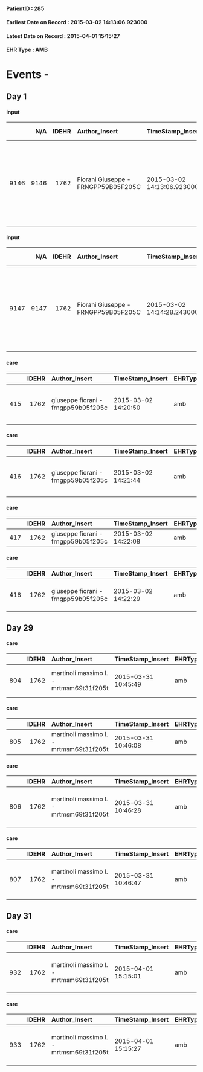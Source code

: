 
#### PatientID : 285
#### Earliest Date on Record : 2015-03-02 14:13:06.923000
#### Latest Date on Record : 2015-04-01 15:15:27
#### EHR Type : AMB

# Events - 

## Day 1

#### input
|      |    N/A |   IDEHR | Author_Insert                       | TimeStamp_Insert           | EHRType   |   PatientID |   IDDigitalSignDocument | persone_vicine   |   Unnamed: 0_x.1 |   IDANAMNESI_SOCIALE | Patient   | FamigliaAltro   | Paziente_T   | FamigliaAltro_T   |   Non_Rilevabile_x.1 | Note_Non_Rilevabile_x.1   | opt_Problemi   | Note_I                                                                                                                                                                                     | ds_note_timori                                                                                 | chk_competenza                                 | opt_paziente_a   | opt_famiglia_a   | opt_adeguatezza   | opt_paziente_solo   | opt_presente_assente   | Caregiver_principale   | opt_necessario   | opt_presente   | opt_risorse_ec   | opt_paziente_psi   | opt_Ins_vol   | opt_inv_civile   |   invalidita_perc | Needs     | Domestic partnership   | opt_disponibilita_f   | opt_famiglia_psi   | opt_disponibilit_paz   |
|-----:|-------:|--------:|:------------------------------------|:---------------------------|:----------|------------:|------------------------:|:-----------------|-----------------:|---------------------:|:----------|:----------------|:-------------|:------------------|---------------------:|:--------------------------|:---------------|:-------------------------------------------------------------------------------------------------------------------------------------------------------------------------------------------|:-----------------------------------------------------------------------------------------------|:-----------------------------------------------|:-----------------|:-----------------|:------------------|:--------------------|:-----------------------|:-----------------------|:-----------------|:---------------|:-----------------|:-------------------|:--------------|:-----------------|------------------:|:----------|:-----------------------|:----------------------|:-------------------|:-----------------------|
| 9146 |   9146 |    1762 | Fiorani Giuseppe - FRNGPP59B05F205C | 2015-03-02 14:13:06.923000 | AMB       |         285 |                   26654 | N/A              |              539 |                  347 | Si#1      | Si#1            | No#0         | Si#1              |                    0 | NR                        | No#0           | Il pz √® informato della patologia oncologica ed in parte dell'aggravamento.La moglie e la figlia sono informati della diagnosi e della prognosi,seppure non temporalmente quantificabile. | Non rilevati specifici timori.La famiglia si sta preparando a riaccogliere al domicilio il pz. | competenza/capacit√† assistenziale caregiver#0 | Indefinite#2     | Congruenti#1     | Da valutare#2     | No#0                | Presente#1             | wife                   | Si#1             | No#0           | Adeguate#1       | No#0               | No#0          | Si#1             |               100 | Clinici#0 | Coniuge/Convivente#0   | Si#1                  | No#0               | Si#1                   |

#### input
|      |    N/A |   IDEHR | Author_Insert                       | TimeStamp_Insert           | EHRType   |   PatientID |   IDDigitalSignDocument | persone_vicine   |   Unnamed: 0_x.1 |   IDANAMNESI_SOCIALE | Patient   | FamigliaAltro   | Paziente_T   | FamigliaAltro_T   |   Non_Rilevabile_x.1 | Note_Non_Rilevabile_x.1   | opt_Problemi   | Note_I                                                                                                                                                                                     | ds_note_timori                                                                                 | chk_competenza                                 | opt_paziente_a   | opt_famiglia_a   | opt_adeguatezza   | opt_paziente_solo   | ds_note_con                                                                            | opt_presente_assente   | Caregiver_principale   | opt_necessario   | opt_presente   | opt_risorse_ec   | opt_paziente_psi   | opt_Ins_vol   | opt_inv_civile   |   invalidita_perc | Needs     | Domestic partnership   | opt_disponibilita_f   | opt_famiglia_psi   | opt_disponibilit_paz   |
|-----:|-------:|--------:|:------------------------------------|:---------------------------|:----------|------------:|------------------------:|:-----------------|-----------------:|---------------------:|:----------|:----------------|:-------------|:------------------|---------------------:|:--------------------------|:---------------|:-------------------------------------------------------------------------------------------------------------------------------------------------------------------------------------------|:-----------------------------------------------------------------------------------------------|:-----------------------------------------------|:-----------------|:-----------------|:------------------|:--------------------|:---------------------------------------------------------------------------------------|:-----------------------|:-----------------------|:-----------------|:---------------|:-----------------|:-------------------|:--------------|:-----------------|------------------:|:----------|:-----------------------|:----------------------|:-------------------|:-----------------------|
| 9147 |   9147 |    1762 | Fiorani Giuseppe - FRNGPP59B05F205C | 2015-03-02 14:14:28.243000 | AMB       |         285 |                   26655 | N/A              |              540 |                  348 | Si#1      | Si#1            | No#0         | Si#1              |                    0 | NR                        | No#0           | Il pz √® informato della patologia oncologica ed in parte dell'aggravamento.La moglie e la figlia sono informati della diagnosi e della prognosi,seppure non temporalmente quantificabile. | Non rilevati specifici timori.La famiglia si sta preparando a riaccogliere al domicilio il pz. | competenza/capacit√† assistenziale caregiver#0 | Indefinite#2     | Congruenti#1     | Da valutare#2     | No#0                | Il pz vive con la moglie Anna di aa 70.La figlia unica Laura √® cgt e vive fuori casa. | Presente#1             | wife                   | Si#1             | No#0           | Adeguate#1       | No#0               | No#0          | Si#1             |               100 | Clinici#0 | Coniuge/Convivente#0   | Si#1                  | No#0               | Si#1                   |

#### care
|     |   IDEHR | Author_Insert                       | TimeStamp_Insert    | EHRType   |   PatientID |   IDGESTIONE_AUSILI |   ds_ncons |   opt_annulla_consegna | ds_note_x                        | dt_Ric_consegna     | dt_ric_cons_forn    | opt_ausilio                                     |
|----:|--------:|:------------------------------------|:--------------------|:----------|------------:|--------------------:|-----------:|-----------------------:|:---------------------------------|:--------------------|:--------------------|:------------------------------------------------|
| 415 |    1762 | giuseppe fiorani - frngpp59b05f205c | 2015-03-02 14:20:50 | amb       |         285 |                 257 |      24684 |                      0 | urgent: pc in hospital discharge | 2015-02-18 00:00:00 | 2015-02-19 00:00:00 | electronic articulated bed with side rails # 14 |

#### care
|     |   IDEHR | Author_Insert                       | TimeStamp_Insert    | EHRType   |   PatientID |   IDGESTIONE_AUSILI |   ds_ncons |   opt_annulla_consegna | dt_Ric_consegna     | dt_ric_cons_forn    | opt_ausilio                             |
|----:|--------:|:------------------------------------|:--------------------|:----------|------------:|--------------------:|-----------:|-----------------------:|:--------------------|:--------------------|:----------------------------------------|
| 416 |    1762 | giuseppe fiorani - frngpp59b05f205c | 2015-03-02 14:21:44 | amb       |         285 |                 258 |      24684 |                      0 | 2015-02-18 00:00:00 | 2015-02-19 00:00:00 | antid air mattress with compressor # 16 |

#### care
|     |   IDEHR | Author_Insert                       | TimeStamp_Insert    | EHRType   |   PatientID |   IDGESTIONE_AUSILI |   ds_ncons |   opt_annulla_consegna | dt_Ric_consegna     | dt_ric_cons_forn    | opt_ausilio            |
|----:|--------:|:------------------------------------|:--------------------|:----------|------------:|--------------------:|-----------:|-----------------------:|:--------------------|:--------------------|:-----------------------|
| 417 |    1762 | giuseppe fiorani - frngpp59b05f205c | 2015-03-02 14:22:08 | amb       |         285 |                 259 |      24751 |                      0 | 2015-03-02 00:00:00 | 2015-03-02 00:00:00 | comfortable chair # 21 |

#### care
|     |   IDEHR | Author_Insert                       | TimeStamp_Insert    | EHRType   |   PatientID |   IDGESTIONE_AUSILI |   ds_ncons |   opt_annulla_consegna | dt_Ric_consegna     | dt_ric_cons_forn    | opt_ausilio                         |
|----:|--------:|:------------------------------------|:--------------------|:----------|------------:|--------------------:|-----------:|-----------------------:|:--------------------|:--------------------|:------------------------------------|
| 418 |    1762 | giuseppe fiorani - frngpp59b05f205c | 2015-03-02 14:22:29 | amb       |         285 |                 260 |      24751 |                      0 | 2015-03-02 00:00:00 | 2015-03-02 00:00:00 | handles for getting out of bed # 15 |


## Day 29

#### care
|     |   IDEHR | Author_Insert                           | TimeStamp_Insert    | EHRType   |   PatientID |   IDGESTIONE_AUSILI |   ds_ncons |   ds_nritiro |   opt_annulla_consegna | dt_Ric_consegna     | dt_ric_cons_forn    | dt_ric_ritiro       | dt_ric_ritiro_forn   | opt_ausilio                         |
|----:|--------:|:----------------------------------------|:--------------------|:----------|------------:|--------------------:|-----------:|-------------:|-----------------------:|:--------------------|:--------------------|:--------------------|:---------------------|:------------------------------------|
| 804 |    1762 | martinoli massimo l. - mrtmsm69t31f205t | 2015-03-31 10:45:49 | amb       |         285 |                 647 |      24751 |        24773 |                      0 | 2015-03-02 00:00:00 | 2015-03-02 00:00:00 | 2015-03-05 00:00:00 | 2015-03-05 00:00:00  | handles for getting out of bed # 15 |

#### care
|     |   IDEHR | Author_Insert                           | TimeStamp_Insert    | EHRType   |   PatientID |   IDGESTIONE_AUSILI |   ds_ncons |   ds_nritiro |   opt_annulla_consegna | dt_Ric_consegna     | dt_ric_cons_forn    | dt_ric_ritiro       | dt_ric_ritiro_forn   | opt_ausilio            |
|----:|--------:|:----------------------------------------|:--------------------|:----------|------------:|--------------------:|-----------:|-------------:|-----------------------:|:--------------------|:--------------------|:--------------------|:---------------------|:-----------------------|
| 805 |    1762 | martinoli massimo l. - mrtmsm69t31f205t | 2015-03-31 10:46:08 | amb       |         285 |                 648 |      24751 |        24773 |                      0 | 2015-03-02 00:00:00 | 2015-03-02 00:00:00 | 2015-03-05 00:00:00 | 2015-03-05 00:00:00  | comfortable chair # 21 |

#### care
|     |   IDEHR | Author_Insert                           | TimeStamp_Insert    | EHRType   |   PatientID |   IDGESTIONE_AUSILI |   ds_ncons |   ds_nritiro |   opt_annulla_consegna | dt_Ric_consegna     | dt_ric_cons_forn    | dt_ric_ritiro       | dt_ric_ritiro_forn   | opt_ausilio                             |
|----:|--------:|:----------------------------------------|:--------------------|:----------|------------:|--------------------:|-----------:|-------------:|-----------------------:|:--------------------|:--------------------|:--------------------|:---------------------|:----------------------------------------|
| 806 |    1762 | martinoli massimo l. - mrtmsm69t31f205t | 2015-03-31 10:46:28 | amb       |         285 |                 649 |      24684 |        24773 |                      0 | 2015-02-18 00:00:00 | 2015-02-19 00:00:00 | 2015-03-05 00:00:00 | 2015-03-05 00:00:00  | antid air mattress with compressor # 16 |

#### care
|     |   IDEHR | Author_Insert                           | TimeStamp_Insert    | EHRType   |   PatientID |   IDGESTIONE_AUSILI |   ds_ncons |   ds_nritiro |   opt_annulla_consegna | ds_note_x                        | dt_Ric_consegna     | dt_ric_cons_forn    | dt_ric_ritiro       | dt_ric_ritiro_forn   | opt_ausilio                                     |
|----:|--------:|:----------------------------------------|:--------------------|:----------|------------:|--------------------:|-----------:|-------------:|-----------------------:|:---------------------------------|:--------------------|:--------------------|:--------------------|:---------------------|:------------------------------------------------|
| 807 |    1762 | martinoli massimo l. - mrtmsm69t31f205t | 2015-03-31 10:46:47 | amb       |         285 |                 650 |      24684 |        24773 |                      0 | urgent: pc in hospital discharge | 2015-02-18 00:00:00 | 2015-02-19 00:00:00 | 2015-03-05 00:00:00 | 2015-03-05 00:00:00  | electronic articulated bed with side rails # 14 |


## Day 31

#### care
|     |   IDEHR | Author_Insert                           | TimeStamp_Insert    | EHRType   |   PatientID |   IDGESTIONE_AUSILI |   ds_ncons |   ds_nbolla | dt_consegna         |   ds_nritiro |   opt_annulla_consegna | ds_note_x                        | dt_Ric_consegna     | dt_ric_cons_forn    | dt_ric_ritiro       | dt_ric_ritiro_forn   | opt_ausilio                                     |
|----:|--------:|:----------------------------------------|:--------------------|:----------|------------:|--------------------:|-----------:|------------:|:--------------------|-------------:|-----------------------:|:---------------------------------|:--------------------|:--------------------|:--------------------|:---------------------|:------------------------------------------------|
| 932 |    1762 | martinoli massimo l. - mrtmsm69t31f205t | 2015-04-01 15:15:01 | amb       |         285 |                 775 |      24684 |         194 | 2015-02-20 00:00:00 |        24773 |                      0 | urgent: pc in hospital discharge | 2015-02-18 00:00:00 | 2015-02-19 00:00:00 | 2015-03-05 00:00:00 | 2015-03-05 00:00:00  | electronic articulated bed with side rails # 14 |

#### care
|     |   IDEHR | Author_Insert                           | TimeStamp_Insert    | EHRType   |   PatientID |   IDGESTIONE_AUSILI |   ds_ncons |   ds_nbolla | dt_consegna         |   ds_nritiro |   opt_annulla_consegna | dt_Ric_consegna     | dt_ric_cons_forn    | dt_ric_ritiro       | dt_ric_ritiro_forn   | opt_ausilio                             |
|----:|--------:|:----------------------------------------|:--------------------|:----------|------------:|--------------------:|-----------:|------------:|:--------------------|-------------:|-----------------------:|:--------------------|:--------------------|:--------------------|:---------------------|:----------------------------------------|
| 933 |    1762 | martinoli massimo l. - mrtmsm69t31f205t | 2015-04-01 15:15:27 | amb       |         285 |                 776 |      24684 |         194 | 2015-02-20 00:00:00 |        24773 |                      0 | 2015-02-18 00:00:00 | 2015-02-19 00:00:00 | 2015-03-05 00:00:00 | 2015-03-05 00:00:00  | antid air mattress with compressor # 16 |


